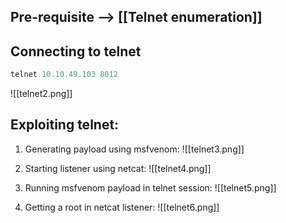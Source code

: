 ## Pre-requisite --> [[Telnet enumeration]]
## Connecting to telnet
```python
telnet 10.10.49.103 8012
```

![[telnet2.png]]

## Exploiting telnet:
1. Generating payload using msfvenom:
   ![[telnet3.png]]

2. Starting listener using netcat:
![[telnet4.png]]

3. Running msfvenom payload in telnet session:
   ![[telnet5.png]]

4. Getting a root in netcat listener:
![[telnet6.png]]